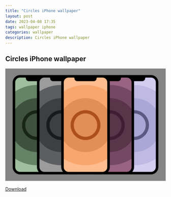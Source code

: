 ```yaml
---
title: "Circles iPhone wallpaper"
layout: post
date: 2023-04-08 17:35
tags: wallpaper iphone
categories: wallpaper
description: Circles iPhone wallpaper
---
```


## Circles iPhone wallpaper

![Circles](assets/img/circles_wallpaper.png)

[Download](assets/img/circles_wallpaper.zip)

